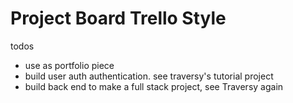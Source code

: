 # Project Board Trello Style

todos

- use as portfolio piece
- build user auth authentication. see traversy's tutorial project
- build back end to make a full stack project, see Traversy again
